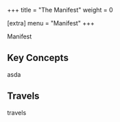 +++
title = "The Manifest"
weight = 0

[extra]
menu = "Manifest"
+++

Manifest

## Key Concepts

asda

## Travels

travels
